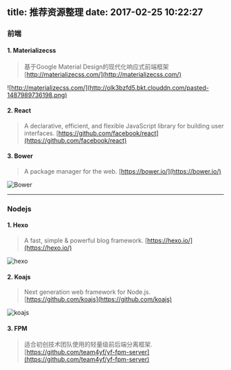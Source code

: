 title: 推荐资源整理
date: 2017-02-25 10:22:27
---
### 前端

#### 1. Materializecss
> 基于Google Material Design的现代化响应式前端框架[http://materializecss.com/](http://materializecss.com/)

![http://materializecss.com/](http://olk3bzfd5.bkt.clouddn.com/pasted-1487989736198.png)

#### 2. React
> A declarative, efficient, and flexible JavaScript library for building user interfaces. [https://github.com/facebook/react](https://github.com/facebook/react)

#### 3. Bower
> A package manager for the web. [https://bower.io/](https://bower.io/)

![Bower](http://olk3bzfd5.bkt.clouddn.com/pasted-1487994370447.png)

---

### Nodejs

#### 1. Hexo
> A fast, simple & powerful blog framework. [https://hexo.io/](https://hexo.io/)

![hexo](http://olk3bzfd5.bkt.clouddn.com/pasted-1487990149121.png)

#### 2. Koajs
> Next generation web framework for Node.js. [https://github.com/koajs](https://github.com/koajs)

![koajs](http://olk3bzfd5.bkt.clouddn.com/pasted-1487990300530.png)

#### 3. FPM
> 适合初创技术团队使用的轻量级前后端分离框架. [https://github.com/team4yf/yf-fpm-server](https://github.com/team4yf/yf-fpm-server)